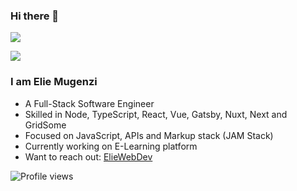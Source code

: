 ### Hi there 👋

![](https://github-readme-stats.vercel.app/api?username=eliemugenzi&show_icons=true&count_private=true)

![](https://github-readme-stats.vercel.app/api/top-langs/?username=eliemugenzi&layout=compact)

### I am Elie Mugenzi

- A Full-Stack Software Engineer
- Skilled in Node, TypeScript, React, Vue, Gatsby, Nuxt, Next and GridSome
- Focused on JavaScript, APIs and Markup stack (JAM Stack)
- Currently working on E-Learning platform
- Want to reach out: [ElieWebDev](https://elieweb.dev)

![Profile views](https://gpvc.arturio.dev/eliemugenzi)

